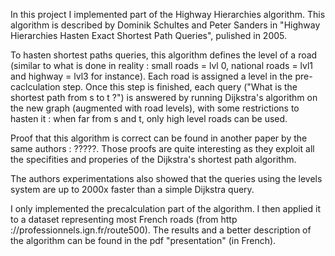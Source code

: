 In this project I implemented part of the Highway Hierarchies algorithm. This algorithm is described by Dominik Schultes and Peter Sanders in "Highway Hierarchies Hasten Exact Shortest
Path Queries", pulished in 2005. 

To hasten shortest paths queries, this algorithm defines the level of a road (similar to what is done in reality : small roads = lvl 0, national roads = lvl1 and highway = lvl3 for instance). Each road is assigned a level in the pre-caclculation step. Once this step is finished, each query ("What is the shortest path from s to t ?") is answered by running Dijkstra's algorithm on the new graph (augmented with road levels), with some restrictions to hasten it : when far from s and t, only high level roads can be used.

Proof that this algorithm is correct can be found in another paper by the same authors : ?????. Those proofs are quite interesting as they exploit all the specifities and properies of the Dijkstra's shortest path algorithm.

The authors experimentations also showed that the queries using the levels system are up to 2000x faster than a simple Dijkstra query.

I only implemented the precalculation part of the algorithm. I then applied it to a dataset representing most French roads (from http ://professionnels.ign.fr/route500). The results and a better description of the algorithm can be found in the pdf "presentation" (in French).